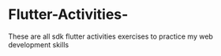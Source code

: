 # Flutter-Activities-
These are all sdk flutter activities exercises to practice my web development skills
